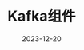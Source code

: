 ---
title: Kafka组件
date: 2023-12-20
categories:
  - 大数据
  - 大数据NoSQL、Kafka和ELK技术实践
tags:
  - 大数据
---